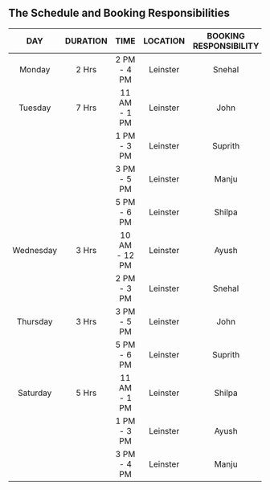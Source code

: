## The Schedule and Booking Responsibilities
| DAY  |  DURATION  | TIME  | LOCATION | BOOKING RESPONSIBILITY |
| :--------:  |:----: |:---------------:| :-----------:| :--------------: |
| Monday      | 2 Hrs | 2 PM - 4 PM     | Leinster     |  Snehal          |
| Tuesday     | 7 Hrs | 11 AM - 1 PM    | Leinster     |  John            |
|             |       | 1 PM - 3 PM     | Leinster     |  Suprith         |
|             |       | 3 PM - 5 PM     | Leinster     |  Manju           |
|             |       | 5 PM - 6 PM     | Leinster     |  Shilpa          |
| Wednesday   | 3 Hrs | 10 AM - 12 PM   | Leinster     |  Ayush           |
|             |       | 2 PM - 3 PM     | Leinster     |  Snehal          |
| Thursday    | 3 Hrs | 3 PM - 5 PM     | Leinster     |  John            |
|             |       | 5 PM - 6 PM     | Leinster     |  Suprith         |
| Saturday    | 5 Hrs | 11 AM - 1 PM    | Leinster     |  Shilpa          |
|             |       | 1 PM - 3 PM     | Leinster     |  Ayush           |
|             |       | 3 PM - 4 PM     | Leinster     |  Manju           |
